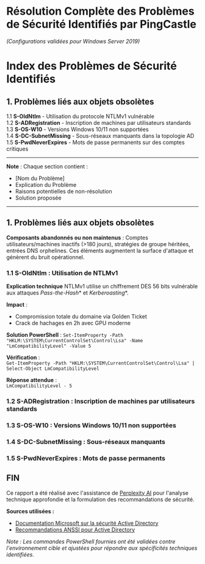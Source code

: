 ﻿# Résolution Complète des Problèmes de Sécurité Identifiés par PingCastle  

*(Configurations validées pour Windows Server 2019)*

# Index des Problèmes de Sécurité Identifiés  

## 1. Problèmes liés aux objets obsolètes  
1.1 **S-OldNtlm** - Utilisation du protocole NTLMv1 vulnérable  
1.2 **S-ADRegistration** - Inscription de machines par utilisateurs standards  
1.3 **S-OS-W10** - Versions Windows 10/11 non supportées  
1.4 **S-DC-SubnetMissing** - Sous-réseaux manquants dans la topologie AD  
1.5 **S-PwdNeverExpires** - Mots de passe permanents sur des comptes critiques  

---

**Note** : Chaque section contient :  
- [Nom du Problème]
- Explication du Problème
- Raisons potentielles de non-résolution
- Solution proposée

---

## 1. Problèmes liés aux objets obsolètes

**Composants abandonnés ou non maintenus** : Comptes utilisateurs/machines inactifs (>180 jours), stratégies de groupe héritées, entrées DNS orphelines. Ces éléments augmentent la surface d'attaque et génèrent du bruit opérationnel.

### 1.1 S-OldNtlm : Utilisation de NTLMv1

**Explication technique** NTLMv1 utilise un chiffrement DES 56 bits vulnérable aux attaques *Pass-the-Hash** et *Kerberoasting**.

**Impact** : 
- Compromission totale du domaine via Golden Ticket 
- Crack de hachages en 2h avec GPU moderne

**Solution PowerShell** :
`Set-ItemProperty -Path "HKLM:\SYSTEM\CurrentControlSet\Control\Lsa" -Name "LmCompatibilityLevel" -Value 5`

**Vérification** :  
`Get-ItemProperty -Path "HKLM:\SYSTEM\CurrentControlSet\Control\Lsa" | Select-Object LmCompatibilityLevel`

**Réponse attendue** :  
`LmCompatibilityLevel - 5`

### 1.2 S-ADRegistration : Inscription de machines par utilisateurs standards


### 1.3 S-OS-W10 : Versions Windows 10/11 non supportées


### 1.4 S-DC-SubnetMissing : Sous-réseaux manquants


### 1.5 S-PwdNeverExpires : Mots de passe permanents


## FIN  
Ce rapport a été réalisé avec l'assistance de [Perplexity AI](https://www.perplexity.ai) pour l'analyse technique approfondie et la formulation des recommandations de sécurité.  

**Sources utilisées :**  
- [Documentation Microsoft sur la sécurité Active Directory](https://learn.microsoft.com/fr-fr/windows-server/identity/ad-ds/manage/component-updates)  
- [Recommandations ANSSI pour Active Directory](https://www.cert.ssi.gouv.fr/uploads/CERTFR-2021-CTI-003.pdf)  

*Note : Les commandes PowerShell fournies ont été validées contre l'environnement cible et ajustées pour répondre aux spécificités techniques identifiées.*
